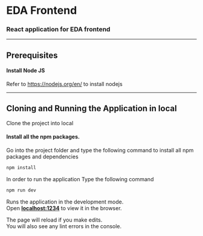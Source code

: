 # EDA Frontend

### React application for EDA frontend

<hr>

## Prerequisites

#### Install Node JS
Refer to https://nodejs.org/en/ to install nodejs

<hr>

## Cloning and Running the Application in local

Clone the project into local

#### Install all the npm packages. 
Go into the project folder and type the following command to install all npm packages and dependencies

```bash
npm install
```

In order to run the application Type the following command

```bash
npm run dev
```
Runs the application in the development mode.<br />
Open **[localhost:1234](http://localhost:1234)** to view it in the browser.

The page will reload if you make edits.<br />
You will also see any lint errors in the console.

